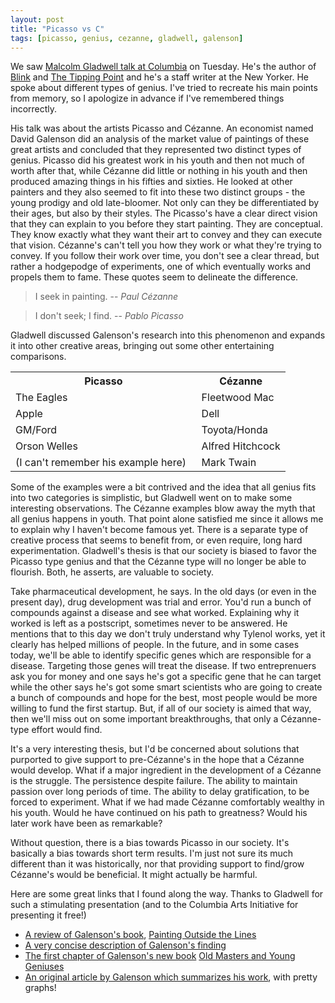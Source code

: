 ```yaml
---
layout: post
title: "Picasso vs C"
tags: [picasso, genius, cezanne, gladwell, galenson]
---
```


We saw [Malcolm Gladwell talk at Columbia](http://www.cuarts.com/cu_arts_blog/2006/02/malcom_gladwell.html) on Tuesday. He's the author of [Blink](http://www.amazon.com/exec/obidos/ASIN/0316172324/vinodkurupshomep) and [The Tipping Point](http://www.amazon.com/exec/obidos/ASIN/0316346624/vinodkurupshomep) and he's a staff writer at the New Yorker. He spoke about different types of genius. I've tried to recreate his main points from memory, so I apologize in advance if I've remembered things incorrectly.

His talk was about the artists Picasso and Cézanne. An economist named David Galenson did an analysis of the market value of paintings of these great artists and concluded that they represented two distinct types of genius. Picasso did his greatest work in his youth and then not much of worth after that, while Cézanne did little or nothing in his youth and then produced amazing things in his fifties and sixties. He looked at other painters and they also seemed to fit into these two distinct groups - the young prodigy and old late-bloomer. Not only can they be differentiated by their ages, but also by their styles. The Picasso's have a clear direct vision that they can explain to you before they start painting. They are conceptual. They know exactly what they want their art to convey and they can execute that vision. Cézanne's can't tell you how they work or what they're trying to convey. If you follow their work over time, you don't see a clear thread, but rather a hodgepodge of experiments, one of which eventually works and propels them to fame. These quotes seem to delineate the difference.

> I seek in painting. 
> -- _Paul Cézanne_

> I don't seek; I find. 
> -- _Pablo Picasso_

Gladwell discussed Galenson's research into this phenomenon and expands it into other creative areas, bringing out some other entertaining comparisons.

<table> 
<tr><th>Picasso</th><th>Cézanne</th></tr> 
<tr><td>The Eagles</td><td>Fleetwood Mac</td></tr> 
<tr><td>Apple</td><td>Dell</td></tr> 
<tr><td>GM/Ford</td><td>Toyota/Honda</td></tr> 
<tr><td>Orson Welles</td><td>Alfred Hitchcock</td></tr> 
<tr><td>(I can't remember his example here)&nbsp;&nbsp;</td><td>Mark Twain</td></tr> 
</table> 

Some of the examples were a bit contrived and the idea that all genius fits into two categories is simplistic, but Gladwell went on to make some interesting observations. The Cézanne examples blow away the myth that all genius happens in youth. That point alone satisfied me since it allows me to explain why I haven't become famous yet. There is a separate type of creative process that seems to benefit from, or even require, long hard experimentation. Gladwell's thesis is that our society is biased to favor the Picasso type genius and that the Cézanne type will no longer be able to flourish. Both, he asserts, are valuable to society.

Take pharmaceutical development, he says. In the old days (or even in the present day), drug development was trial and error. You'd run a bunch of compounds against a disease and see what worked. Explaining why it worked is left as a postscript, sometimes never to be answered. He mentions that to this day we don't truly understand why Tylenol works, yet it clearly has helped millions of people. In the future, and in some cases today, we'll be able to identify specific genes which are responsible for a disease. Targeting those genes will treat the disease. If two entreprenuers ask you for money and one says he's got a specific gene that he can target while the other says he's got some smart scientists who are going to create a bunch of compounds and hope for the best, most people would be more willing to fund the first startup. But, if all of our society is aimed that way, then we'll miss out on some important breakthroughs, that only a Cézanne-type effort would find.

It's a very interesting thesis, but I'd be concerned about solutions that purported to give support to pre-Cézanne's in the hope that a Cézanne would develop. What if a major ingredient in the development of a Cézanne is the struggle. The persistence despite failure. The ability to maintain passion over long periods of time. The ability to delay gratification, to be forced to experiment. What if we had made Cézanne comfortably wealthy in his youth. Would he have continued on his path to greatness? Would his later work have been as remarkable?

Without question, there is a bias towards Picasso in our society. It's basically a bias towards short term results. I'm just not sure its much different than it was historically, nor that providing support to find/grow Cézanne's would be beneficial. It might actually be harmful.

Here are some great links that I found along the way. Thanks to Gladwell for such a stimulating presentation (and to the Columbia Arts Initiative for presenting it free!)
 
- [A review of Galenson's book](http://www.eh.net/lists/archives/hes/may-2002/0044.php), [Painting Outside the Lines](http://www.amazon.com/exec/obidos/ASIN/0674006127/vinodkurupshomep)
- [A very concise description of Galenson's finding](http://chronicle.uchicago.edu/020124/quantifyingart.shtml)
- [The first chapter of Galenson's new book](http://www.pupress.princeton.edu/chapters/s8019.html) [Old Masters and Young Geniuses](http://www.amazon.com/exec/obidos/ASIN/0691121095/vinodkurupshomep)
- [An original article by Galenson which summarizes his work](http://www.nber.org/reporter/fall03/galenson.html), with pretty graphs!
